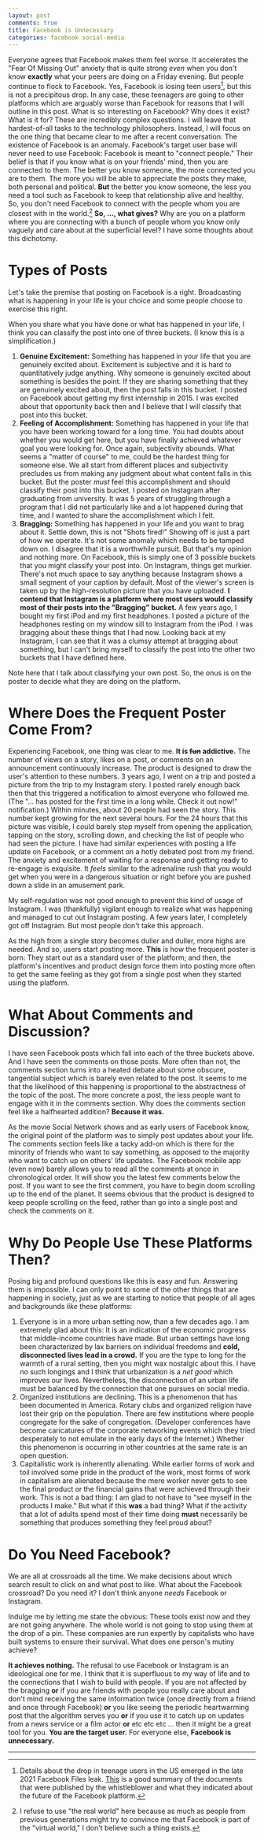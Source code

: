 ```yaml
---
layout: post
comments: true
title: Facebook is Unnecessary
categories: facebook social-media
---
```


Everyone agrees that Facebook makes them feel worse. It accelerates the "Fear Of Missing Out"
anxiety that is quite strong _even_ when you don't know **exactly** what your peers are doing on a
Friday evening. But people continue to flock to Facebook. Yes, Facebook is losing teen users[^1],
but this is not a precipitous drop. In any case, these teenagers are going to other platforms which
are arguably worse than Facebook for reasons that I will outline in this post. What is so
interesting on Facebook? Why does it exist? What is it for?  These are incredibly complex questions.
I will leave that hardest-of-all tasks to the technology philosophers. Instead, I will focus on the
one thing that became clear to me after a recent conversation: The existence of Facebook is an
anomaly. Facebook's target user base will never need to use Facebook: Facebook is meant to "connect
people." Their belief is that if you know what is on your friends' mind, then you are connected to
them. The better you know someone, the more connected you are to them. The more you will be able to
appreciate the posts they make, both personal and political. **But** the better you know someone, the
less you need a tool such as Facebook to keep that relationship alive and healthy. So, you don't
need Facebook to connect with the people whom you are closest with in the world.[^2] **So, &#x2026;,
what gives?** Why are you on a platform where you are connecting with a bunch of people whom you know
only vaguely and care about at the superficial level? I have some thoughts about this dichotomy.

<!--more-->


# Types of Posts

Let's take the premise that posting on Facebook is a right. Broadcasting what is happening in your
life is your choice and some people choose to exercise this right.

When you share what you have done or what has happened in your life, I think you can classify the
post into one of three buckets. (I know this is a simplification.)

1.  **Genuine Excitement:** Something has happened in your life that you are genuinely excited
    about. Excitement is subjective and it is hard to quantitatively judge anything. Why someone is
    genuinely excited about something is besides the point. If they are sharing something that they
    are genuinely excited about, then the post falls in this bucket. I posted on Facebook about
    getting my first internship in 2015. I was excited about that opportunity back then and I believe
    that I will classify that post into this bucket.
2.  **Feeling of Accomplishment:** Something has happened in your life that you have been working
    toward for a long time. You had doubts about whether you would get here, but you have finally
    achieved whatever goal you were looking for. Once again, subjectivity abounds. What seems a
    "matter of course" to me, could be the hardest thing for someone else. We all start from
    different places and subjectivity precludes us from making any judgment about what content falls
    in this bucket. But the poster _must_ feel this accomplishment and should classify their post
    into this bucket. I posted on Instagram after graduating from university. It was 5 years of
    struggling through a program that I did not particularly like and a lot happened during that
    time, and I wanted to share the accomplishment which I felt.
3.  **Bragging:** Something has happened in your life and you want to brag about it. Settle down,
    this is not "Shots fired!" Showing off is just a part of how we operate. It's not some anomaly
    which needs to be tamped down on. I disagree that it is a worthwhile pursuit. But that's my
    opinion and nothing more. On Facebook, this is simply one of 3 possible buckets that you might
    classify your post into. On Instagram, things get murkier. There's not much space to say anything
    because Instagram shows a small segment of your caption by default.  Most of the viewer's screen
    is taken up by the high-resolution picture that you have uploaded. **I contend that Instagram is a
    platform where most users would classify most of their posts into the "Bragging" bucket.** A few
    years ago, I bought my first iPod and my first headphones. I posted a picture of the headphones
    resting on my window sill to Instagram from the iPod. I was bragging about these things that I
    had now. Looking back at my Instagram, I can see that it was a clumsy attempt at bragging about
    something, but I can't bring myself to classify the post into the other two buckets that I have
    defined here.

Note here that I talk about classifying your own post. So, the onus is on the poster to decide what
they are doing on the platform.


# Where Does the Frequent Poster Come From?

Experiencing Facebook, one thing was clear to me. **It is ~~fun~~ addictive.** The number of views on a
story, likes on a post, or comments on an announcement continuously increase. The product is
designed to draw the user's attention to these numbers. 3 years ago, I went on a trip and posted a
picture from the trip to my Instagram story. I posted rarely enough back then that this triggered a
notification to almost everyone who followed me. (The "&#x2026; has posted for the first time in a long
while. Check it out now!" notification.) Within minutes, about 20 people had seen the story. This
number kept growing for the next several hours. For the 24 hours that this picture was visible, I
could barely stop myself from opening the application, tapping on the story, scrolling down, and
checking the list of people who had seen the picture. I have had similar experiences with posting a
life update on Facebook, or a comment on a hotly debated post from my friend. The anxiety and
excitement of waiting for a response and getting ready to re-engage is exquisite. It _feels_ similar
to the adrenaline rush that you would get when you were in a dangerous situation or right before you
are pushed down a slide in an amusement park.

My self-regulation was not good enough to prevent this kind of usage of Instagram. I was
(thankfully) vigilant enough to realize what was happening and managed to cut out Instagram
posting. A few years later, I completely got off Instagram. But most people don't take this
approach.

As the high from a single story becomes duller and duller, more highs are needed. And so, users
start posting more. **This** is how the frequent poster is born: They start out as a standard user of
the platform; and then, the platform's incentives and product design force them into posting more
often to get the same feeling as they got from a single post when they started using the platform.


# What About Comments and Discussion?

I have seen Facebook posts which fall into each of the three buckets above. And I have seen the
comments on those posts. More often than not, the comments section turns into a heated debate about
some obscure, tangential subject which is barely even related to the post. It seems to me that the
likelihood of this happening is proportional to the abstractness of the topic of the post. The more
concrete a post, the less people want to engage with it in the comments section. Why does the
comments section feel like a halfhearted addition? **Because it was.**

As the movie Social Network shows and as early users of Facebook know, the original point of the
platform was to simply post updates about your life. The comments section feels like a tacky add-on
which is there for the minority of friends who want to say something, as opposed to the majority who
want to catch up on others' life updates. The Facebook mobile app (even now) barely allows you to
read all the comments at once in chronological order. It will show you the latest few comments below
the post. If you want to see the first comment, you have to begin doom scrolling up to the end of
the planet. It seems obvious that the product is designed to keep people scrolling on the feed,
rather than go into a single post and check the comments on it.


# Why Do People Use These Platforms Then?

Posing big and profound questions like this is easy and fun. Answering them is impossible. I can
only point to some of the other things that are happening in society, just as we are starting to
notice that people of all ages and backgrounds _like_ these platforms:

1.  Everyone is in a more urban setting now, than a few decades ago. I am extremely glad about this:
    It is an indication of the economic progress that middle-income countries have made. But urban
    settings have long been characterized by lax barriers on individual freedoms and **cold,
    disconnected lives lead in a crowd.** If you are the type to long for the warmth of a rural
    setting, then you might wax nostalgic about this. I have no such longings and I think that
    urbanization is a _net good_ which improves our lives. Nevertheless, the disconnection of an
    urban life must be balanced by the connection that one pursues on social media.
2.  Organized institutions are declining. This is a phenomenon that has been documented in
    America. Rotary clubs and organized religion have lost their grip on the population. There are
    few institutions where people congregate for the sake of congregation. (Developer conferences have
    become caricatures of the corporate networking events which they tried desperately to not emulate
    in the early days of the Internet.) Whether this phenomenon is occurring in other countries at
    the same rate is an open question.
3.  Capitalistic work is inherently alienating. While earlier forms of work and toil involved
    some pride in the product of the work, most forms of work in capitalism are alienated because the
    mere worker never gets to see the final product or the financial gains that were achieved through
    their work. This is not a bad thing: I am glad to not have to "see myself in the products I
    make." But what if this **was** a bad thing? What if the activity that a lot of adults spend most
    of their time doing **must** necessarily be something that produces something they feel proud
    about?


# Do You Need Facebook?

We are all at crossroads all the time. We make decisions about which search result to click on and
what post to like. What about the Facebook crossroad? Do you need it? I don't think anyone _needs_
Facebook or Instagram.

Indulge me by letting me state the obvious: These tools exist now and they are not going
anywhere. The whole world is not going to stop using them at the drop of a pin. These companies are
run expertly by capitalists who have built systems to ensure their survival. What does one person's
mutiny achieve?

**It achieves nothing.** The refusal to use Facebook or Instagram is an ideological one for me. I
think that it is superfluous to my way of life and to the connections that I wish to build with
people. If you are not affected by the bragging **or** if you are friends with people you really care
about and don't mind receiving the same information twice (once directly from a friend and once
through Facebook) **or** you like seeing the periodic heartwarming post that the algorithm serves you
**or** if you use it to catch up on updates from a news service or a film actor **or** etc etc etc
&#x2026; then it might be a great tool for you. **You are the target user.** For everyone else, **Facebook
is unnecessary.**

---

[^1]: Details about the drop in teenage users in the US emerged in the late 2021 Facebook Files leak. [This](https://web.archive.org/web/20220426064316/https://www.bloomberg.com/news/articles/2021-10-25/facebook-files-show-growth-struggles-as-young-users-in-u-s-decline) is a good summary of the documents that were published by the whistleblower and what they indicated about the future of the Facebook platform.
[^2]: I refuse to use "the real world" here because as much as people from previous generations might try to convince me that Facebook is part of the "virtual world," I don't believe such a thing exists.
